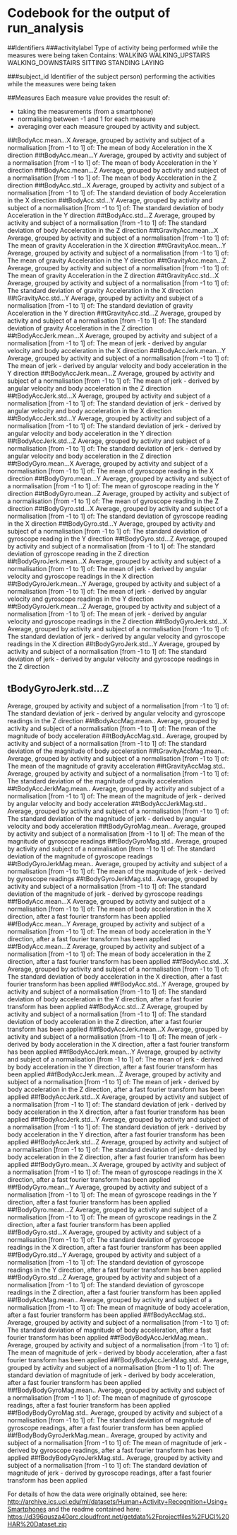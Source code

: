 # Codebook for the output of run_analysis

##Identifiers
###activitylabel
Type of activity being performed while the measures were being taken
Contains:
WALKING
WALKING_UPSTAIRS
WALKING_DOWNSTAIRS
SITTING
STANDING
LAYING

###subject_id
Identifier of the subject person) performing the activities while the measures were being taken

##Measures
Each measure value provides the result of:
- taking the measurements (from a smartphone)
- normalising between -1 and 1 for each measure
- averaging over each measure grouped by activity and subject.

##tBodyAcc.mean...X
Average, grouped by activity and subject of a normalisation [from -1 to 1] of:
The mean of body Acceleration in the X direction
##tBodyAcc.mean...Y
Average, grouped by activity and subject of a normalisation [from -1 to 1] of:
The mean of body Acceleration in the Y direction
##tBodyAcc.mean...Z
Average, grouped by activity and subject of a normalisation [from -1 to 1] of:
The mean of body Acceleration in the Z direction
##tBodyAcc.std...X
Average, grouped by activity and subject of a normalisation [from -1 to 1] of:
The standard deviation of body Acceleration in the X direction
##tBodyAcc.std...Y
Average, grouped by activity and subject of a normalisation [from -1 to 1] of:
The standard deviation of body Acceleration in the Y direction
##tBodyAcc.std...Z
Average, grouped by activity and subject of a normalisation [from -1 to 1] of:
The standard deviation of body Acceleration in the Z direction
##tGravityAcc.mean...X
Average, grouped by activity and subject of a normalisation [from -1 to 1] of:
The mean of gravity Acceleration in the X direction
##tGravityAcc.mean...Y
Average, grouped by activity and subject of a normalisation [from -1 to 1] of:
The mean of gravity Acceleration in the Y direction
##tGravityAcc.mean...Z
Average, grouped by activity and subject of a normalisation [from -1 to 1] of:
The mean of gravity Acceleration in the Z direction
##tGravityAcc.std...X
Average, grouped by activity and subject of a normalisation [from -1 to 1] of:
The standard deviation of gravity Acceleration in the X direction
##tGravityAcc.std...Y
Average, grouped by activity and subject of a normalisation [from -1 to 1] of:
The standard deviation of gravity Acceleration in the Y direction
##tGravityAcc.std...Z
Average, grouped by activity and subject of a normalisation [from -1 to 1] of:
The standard deviation of gravity Acceleration in the Z direction
##tBodyAccJerk.mean...X
Average, grouped by activity and subject of a normalisation [from -1 to 1] of:
The mean of jerk - derived by angular velocity and body acceleration in the X direction
##tBodyAccJerk.mean...Y
Average, grouped by activity and subject of a normalisation [from -1 to 1] of:
The mean of jerk - derived by angular velocity and body acceleration in the Y direction
##tBodyAccJerk.mean...Z
Average, grouped by activity and subject of a normalisation [from -1 to 1] of:
The mean of jerk - derived by angular velocity and body acceleration in the Z direction
##tBodyAccJerk.std...X
Average, grouped by activity and subject of a normalisation [from -1 to 1] of:
The standard deviation of jerk - derived by angular velocity and body acceleration in the X direction
##tBodyAccJerk.std...Y
Average, grouped by activity and subject of a normalisation [from -1 to 1] of:
The standard deviation of jerk - derived by angular velocity and body acceleration in the Y direction
##tBodyAccJerk.std...Z
Average, grouped by activity and subject of a normalisation [from -1 to 1] of:
The standard deviation of jerk - derived by angular velocity and body acceleration in the Z direction
##tBodyGyro.mean...X
Average, grouped by activity and subject of a normalisation [from -1 to 1] of:
The mean of gyroscope reading in the X direction
##tBodyGyro.mean...Y
Average, grouped by activity and subject of a normalisation [from -1 to 1] of:
The mean of gyroscope reading in the Y direction
##tBodyGyro.mean...Z
Average, grouped by activity and subject of a normalisation [from -1 to 1] of:
The mean of gyroscope reading in the Z direction
##tBodyGyro.std...X
Average, grouped by activity and subject of a normalisation [from -1 to 1] of:
The standard deviation of gyroscope reading in the X direction
##tBodyGyro.std...Y
Average, grouped by activity and subject of a normalisation [from -1 to 1] of:
The standard deviation of gyroscope reading in the Y direction
##tBodyGyro.std...Z
Average, grouped by activity and subject of a normalisation [from -1 to 1] of:
The standard deviation of gyroscope reading in the Z direction
##tBodyGyroJerk.mean...X
Average, grouped by activity and subject of a normalisation [from -1 to 1] of:
The mean of jerk - derived by angular velocity and gyroscope readings in the X direction
##tBodyGyroJerk.mean...Y
Average, grouped by activity and subject of a normalisation [from -1 to 1] of:
The mean of jerk - derived by angular velocity and gyroscope readings in the Y direction
##tBodyGyroJerk.mean...Z
Average, grouped by activity and subject of a normalisation [from -1 to 1] of:
The mean of jerk - derived by angular velocity and gyroscope readings in the Z direction
##tBodyGyroJerk.std...X
Average, grouped by activity and subject of a normalisation [from -1 to 1] of:
The standard deviation of jerk - derived by angular velocity and gyroscope readings in the X direction
##tBodyGyroJerk.std...Y
Average, grouped by activity and subject of a normalisation [from -1 to 1] of:
The standard deviation of jerk - derived by angular velocity and gyroscope readings in the Z direction
## tBodyGyroJerk.std...Z
Average, grouped by activity and subject of a normalisation [from -1 to 1] of:
The standard deviation of jerk - derived by angular velocity and gyroscope readings in the Z direction
##tBodyAccMag.mean..
Average, grouped by activity and subject of a normalisation [from -1 to 1] of:
The mean of the magnitude of body acceleration
##tBodyAccMag.std..
Average, grouped by activity and subject of a normalisation [from -1 to 1] of:
The standard deviation of the magnitude of body acceleration
##tGravityAccMag.mean..
Average, grouped by activity and subject of a normalisation [from -1 to 1] of:
The mean of the magnitude of gravity acceleration
##tGravityAccMag.std..
Average, grouped by activity and subject of a normalisation [from -1 to 1] of:
The standard deviation of the magnitude of gravity acceleration
##tBodyAccJerkMag.mean..
Average, grouped by activity and subject of a normalisation [from -1 to 1] of:
The mean of the magnitude of jerk - derived by angular velocity and body acceleration
##tBodyAccJerkMag.std..
Average, grouped by activity and subject of a normalisation [from -1 to 1] of:
The standard deviation of the magnitude of jerk - derived by angular velocity and body acceleration
##tBodyGyroMag.mean..
Average, grouped by activity and subject of a normalisation [from -1 to 1] of:
The mean of the magnitude of gyroscope readings
##tBodyGyroMag.std..
Average, grouped by activity and subject of a normalisation [from -1 to 1] of:
The standard deviation of the magnitude of gyroscope readings
##tBodyGyroJerkMag.mean..
Average, grouped by activity and subject of a normalisation [from -1 to 1] of:
The mean of the magnitude of jerk - derived by gyroscope readings
##tBodyGyroJerkMag.std..
Average, grouped by activity and subject of a normalisation [from -1 to 1] of:
The standard deviation of the magnitude of jerk - derived by gyroscope readings
##fBodyAcc.mean...X
Average, grouped by activity and subject of a normalisation [from -1 to 1] of:
The mean of body acceleration in the X direction, after a fast fourier transform has been applied
##fBodyAcc.mean...Y
Average, grouped by activity and subject of a normalisation [from -1 to 1] of:
The mean of body acceleration in the Y direction, after a fast fourier transform has been applied
##fBodyAcc.mean...Z
Average, grouped by activity and subject of a normalisation [from -1 to 1] of:
The mean of body acceleration in the Z direction, after a fast fourier transform has been applied
##fBodyAcc.std...X
Average, grouped by activity and subject of a normalisation [from -1 to 1] of:
The standard deviation of body acceleration in the X direction, after a fast fourier transform has been applied
##fBodyAcc.std...Y
Average, grouped by activity and subject of a normalisation [from -1 to 1] of:
The standard deviation of body acceleration in the Y direction, after a fast fourier transform has been applied
##fBodyAcc.std...Z
Average, grouped by activity and subject of a normalisation [from -1 to 1] of:
The standard deviation of body acceleration in the Z direction, after a fast fourier transform has been applied
##fBodyAccJerk.mean...X
Average, grouped by activity and subject of a normalisation [from -1 to 1] of:
The mean of jerk - derived by body acceleration in the X direction, after a fast fourier transform has been applied
##fBodyAccJerk.mean...Y
Average, grouped by activity and subject of a normalisation [from -1 to 1] of:
The mean of jerk - derived by body acceleration in the Y direction, after a fast fourier transform has been applied
##fBodyAccJerk.mean...Z
Average, grouped by activity and subject of a normalisation [from -1 to 1] of:
The mean of jerk - derived by body acceleration in the Z direction, after a fast fourier transform has been applied
##fBodyAccJerk.std...X
Average, grouped by activity and subject of a normalisation [from -1 to 1] of:
The standard deviation of jerk - derived by body acceleration in the X direction, after a fast fourier transform has been applied
##fBodyAccJerk.std...Y
Average, grouped by activity and subject of a normalisation [from -1 to 1] of:
The standard deviation of jerk - derived by body acceleration in the Y direction, after a fast fourier transform has been applied
##fBodyAccJerk.std...Z
Average, grouped by activity and subject of a normalisation [from -1 to 1] of:
The standard deviation of jerk - derived by body acceleration in the Z direction, after a fast fourier transform has been applied
##fBodyGyro.mean...X
Average, grouped by activity and subject of a normalisation [from -1 to 1] of:
The mean of gyroscope readings in the X direction, after a fast fourier transform has been applied
##fBodyGyro.mean...Y
Average, grouped by activity and subject of a normalisation [from -1 to 1] of:
The mean of gyroscope readings in the Y direction, after a fast fourier transform has been applied
##fBodyGyro.mean...Z
Average, grouped by activity and subject of a normalisation [from -1 to 1] of:
The mean of gyroscope readings in the Z direction, after a fast fourier transform has been applied
##fBodyGyro.std...X
Average, grouped by activity and subject of a normalisation [from -1 to 1] of:
The standard deviation of gyroscope readings in the X direction, after a fast fourier transform has been applied
##fBodyGyro.std...Y
Average, grouped by activity and subject of a normalisation [from -1 to 1] of:
The standard deviation of gyroscope readings in the Y direction, after a fast fourier transform has been applied
##fBodyGyro.std...Z
Average, grouped by activity and subject of a normalisation [from -1 to 1] of:
The standard deviation of gyroscope readings in the Z direction, after a fast fourier transform has been applied
##fBodyAccMag.mean..
Average, grouped by activity and subject of a normalisation [from -1 to 1] of:
The mean of magnitude of body acceleration, after a fast fourier transform has been applied
##fBodyAccMag.std..
Average, grouped by activity and subject of a normalisation [from -1 to 1] of:
The standard deviation of magnitude of body acceleration, after a fast fourier transform has been applied
##fBodyBodyAccJerkMag.mean..
Average, grouped by activity and subject of a normalisation [from -1 to 1] of:
The mean of magnitude of jerk - derived by bbody acceleration, after a fast fourier transform has been applied
##fBodyBodyAccJerkMag.std..
Average, grouped by activity and subject of a normalisation [from -1 to 1] of:
The standard deviation of magnitude of jerk - derived by body acceleration, after a fast fourier transform has been applied
##fBodyBodyGyroMag.mean..
Average, grouped by activity and subject of a normalisation [from -1 to 1] of:
The mean of magnitude of gyroscope readings, after a fast fourier transform has been applied
##fBodyBodyGyroMag.std..
Average, grouped by activity and subject of a normalisation [from -1 to 1] of:
The standard deviation of magnitude of gyroscope readings, after a fast fourier transform has been applied
##fBodyBodyGyroJerkMag.mean..
Average, grouped by activity and subject of a normalisation [from -1 to 1] of:
The mean of magnitude of jerk - derived by gyroscope readings, after a fast fourier transform has been applied
##fBodyBodyGyroJerkMag.std..
Average, grouped by activity and subject of a normalisation [from -1 to 1] of:
The standard deviation of magnitude of jerk - derived by gyroscope readings, after a fast fourier transform has been applied


For details of how the data were originally obtained, see here:
http://archive.ics.uci.edu/ml/datasets/Human+Activity+Recognition+Using+Smartphones
and the readme contained here: 
https://d396qusza40orc.cloudfront.net/getdata%2Fprojectfiles%2FUCI%20HAR%20Dataset.zip 
